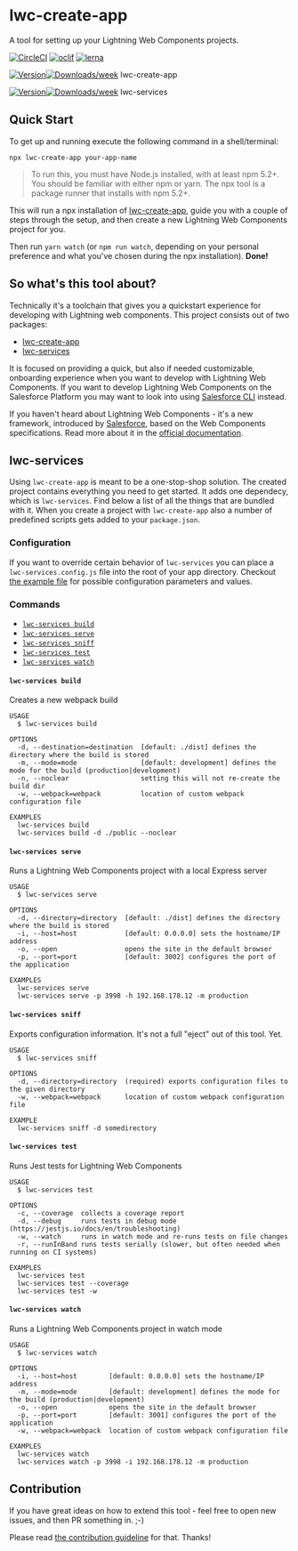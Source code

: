 # lwc-create-app

A tool for setting up your Lightning Web Components projects.

[![CircleCI](https://circleci.com/gh/muenzpraeger/lwc-create-app.svg?style=svg)](https://circleci.com/gh/muenzpraeger/lwc-create-app)
[![oclif](https://img.shields.io/badge/cli-oclif-brightgreen.svg)](https://oclif.io)
[![lerna](https://img.shields.io/badge/maintained%20with-lerna-cc00ff.svg)](https://lerna.js.org/)

[![Version](https://img.shields.io/npm/v/lwc-create-app.svg)](https://npmjs.org/package/lwc-create-app)[![Downloads/week](https://img.shields.io/npm/dw/lwc-create-app.svg)](https://npmjs.org/package/lwc-create-app) lwc-create-app

[![Version](https://img.shields.io/npm/v/lwc-services.svg)](https://npmjs.org/package/lwc-services)[![Downloads/week](https://img.shields.io/npm/dw/lwc-services.svg)](https://npmjs.org/package/lwc-services) lwc-services

## Quick Start

To get up and running execute the following command in a shell/terminal:

```
npx lwc-create-app your-app-name
```

> To run this, you must have Node.js installed, with at least npm 5.2+. You should be familiar with either npm or yarn. The npx tool is a package runner that installs with npm 5.2+.

This will run a npx installation of [lwc-create-app](./packages/lwc-create-app), guide you with a couple of steps through the setup, and then create a new Lightning Web Components project for you.

Then run `yarn watch` (or `npm run watch`, depending on your personal preference and what you've chosen during the npx installation). **Done!**

## So what's this tool about?

Technically it's a toolchain that gives you a quickstart experience for developing with Lightning web components. This project consists out of two packages:

-   [lwc-create-app](./packages/lwc-create-app)
-   [lwc-services](./packages/lwc-services)

It is focused on providing a quick, but also if needed customizable, onboarding experience when you want to develop with Lightning Web Components. If you want to develop Lightning Web Components on the Salesforce Platform you may want to look into using [Salesforce CLI](https://developer.salesforce.com/tools/sfdxcli) instead.

If you haven't heard about Lightning Web Components - it's a new framework, introduced by [Salesforce](https://www.salesforce.com/), based on the Web Components specifications. Read more about it in the [official documentation](https://lwc.dev).

## lwc-services

Using `lwc-create-app` is meant to be a one-stop-shop solution. The created project contains everything you need to get started. It adds one dependecy, which is `lwc-services`. Find below a list of all the things that are bundled with it. When you create a project with `lwc-create-app` also a number of predefined scripts gets added to your `package.json`.

### Configuration

If you want to override certain behavior of `lwc-services` you can place a `lwc-services.config.js` file into the root of your app directory. Checkout [the example file](./packages/lwc-services/example/lwc-services.config.js) for possible configuration parameters and values.

### Commands

<!-- commands -->

-   [`lwc-services build`](#lwc-services-build)
-   [`lwc-services serve`](#lwc-services-serve)
-   [`lwc-services sniff`](#lwc-services-sniff)
-   [`lwc-services test`](#lwc-services-test)
-   [`lwc-services watch`](#lwc-services-watch)

#### `lwc-services build`

Creates a new webpack build

```
USAGE
  $ lwc-services build

OPTIONS
  -d, --destination=destination  [default: ./dist] defines the directory where the build is stored
  -m, --mode=mode                [default: development] defines the mode for the build (production|development)
  -n, --noclear                  setting this will not re-create the build dir
  -w, --webpack=webpack          location of custom webpack configuration file

EXAMPLES
  lwc-services build
  lwc-services build -d ./public --noclear
```

#### `lwc-services serve`

Runs a Lightning Web Components project with a local Express server

```
USAGE
  $ lwc-services serve

OPTIONS
  -d, --directory=directory  [default: ./dist] defines the directory where the build is stored
  -i, --host=host            [default: 0.0.0.0] sets the hostname/IP address
  -o, --open                 opens the site in the default browser
  -p, --port=port            [default: 3002] configures the port of the application

EXAMPLES
  lwc-services serve
  lwc-services serve -p 3998 -h 192.168.178.12 -m production
```

#### `lwc-services sniff`

Exports configuration information. It's not a full "eject" out of this tool. Yet.

```
USAGE
  $ lwc-services sniff

OPTIONS
  -d, --directory=directory  (required) exports configuration files to the given directory
  -w, --webpack=webpack      location of custom webpack configuration file

EXAMPLE
  lwc-services sniff -d somedirectory
```

#### `lwc-services test`

Runs Jest tests for Lightning Web Components

```
USAGE
  $ lwc-services test

OPTIONS
  -c, --coverage  collects a coverage report
  -d, --debug     runs tests in debug mode (https://jestjs.io/docs/en/troubleshooting)
  -w, --watch     runs in watch mode and re-runs tests on file changes
  -r, --runInBand runs tests serially (slower, but often needed when running on CI systems)

EXAMPLES
  lwc-services test
  lwc-services test --coverage
  lwc-services test -w
```

#### `lwc-services watch`

Runs a Lightning Web Components project in watch mode

```
USAGE
  $ lwc-services watch

OPTIONS
  -i, --host=host        [default: 0.0.0.0] sets the hostname/IP address
  -m, --mode=mode        [default: development] defines the mode for the build (production|development)
  -o, --open             opens the site in the default browser
  -p, --port=port        [default: 3001] configures the port of the application
  -w, --webpack=webpack  location of custom webpack configuration file

EXAMPLES
  lwc-services watch
  lwc-services watch -p 3998 -i 192.168.178.12 -m production
```

<!-- commandsstop -->

## Contribution

If you have great ideas on how to extend this tool - feel free to open new issues, and then PR something in. ;-)

Please read [the contribution guideline](./CONTRIBUTION.md) for that. Thanks!
